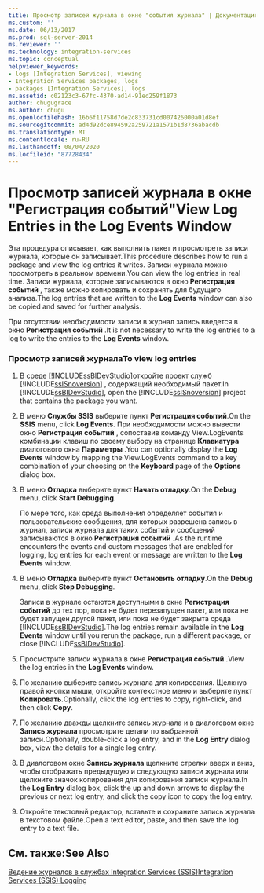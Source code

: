 ```yaml
---
title: Просмотр записей журнала в окне "события журнала" | Документация Майкрософт
ms.custom: ''
ms.date: 06/13/2017
ms.prod: sql-server-2014
ms.reviewer: ''
ms.technology: integration-services
ms.topic: conceptual
helpviewer_keywords:
- logs [Integration Services], viewing
- Integration Services packages, logs
- packages [Integration Services], logs
ms.assetid: c02123c3-67fc-4370-ad14-91ed259f1873
author: chugugrace
ms.author: chugu
ms.openlocfilehash: 16b6f11758d7de2c833731cd007426000a01d8ef
ms.sourcegitcommit: ad4d92dce894592a259721a1571b1d8736abacdb
ms.translationtype: MT
ms.contentlocale: ru-RU
ms.lasthandoff: 08/04/2020
ms.locfileid: "87728434"
---
```

# <a name="view-log-entries-in-the-log-events-window"></a><span data-ttu-id="1858d-102">Просмотр записей журнала в окне "Регистрация событий"</span><span class="sxs-lookup"><span data-stu-id="1858d-102">View Log Entries in the Log Events Window</span></span>
  <span data-ttu-id="1858d-103">Эта процедура описывает, как выполнить пакет и просмотреть записи журнала, которые он записывает.</span><span class="sxs-lookup"><span data-stu-id="1858d-103">This procedure describes how to run a package and view the log entries it writes.</span></span> <span data-ttu-id="1858d-104">Записи журнала можно просмотреть в реальном времени.</span><span class="sxs-lookup"><span data-stu-id="1858d-104">You can view the log entries in real time.</span></span> <span data-ttu-id="1858d-105">Записи журнала, которые записываются в окно **Регистрация событий** , также можно копировать и сохранять для будущего анализа.</span><span class="sxs-lookup"><span data-stu-id="1858d-105">The log entries that are written to the **Log Events** window can also be copied and saved for further analysis.</span></span>  
  
 <span data-ttu-id="1858d-106">При отсутствии необходимости записи в журнал запись введется в окно **Регистрация событий** .</span><span class="sxs-lookup"><span data-stu-id="1858d-106">It is not necessary to write the log entries to a log to write the entries to the **Log Events** window.</span></span>  
  
### <a name="to-view-log-entries"></a><span data-ttu-id="1858d-107">Просмотр записей журнала</span><span class="sxs-lookup"><span data-stu-id="1858d-107">To view log entries</span></span>  
  
1.  <span data-ttu-id="1858d-108">В среде [!INCLUDE[ssBIDevStudio](../includes/ssbidevstudio-md.md)]откройте проект служб [!INCLUDE[ssISnoversion](../includes/ssisnoversion-md.md)] , содержащий необходимый пакет.</span><span class="sxs-lookup"><span data-stu-id="1858d-108">In [!INCLUDE[ssBIDevStudio](../includes/ssbidevstudio-md.md)], open the [!INCLUDE[ssISnoversion](../includes/ssisnoversion-md.md)] project that contains the package you want.</span></span>  
  
2.  <span data-ttu-id="1858d-109">В меню **Службы SSIS** выберите пункт **Регистрация событий**.</span><span class="sxs-lookup"><span data-stu-id="1858d-109">On the **SSIS** menu, click **Log Events**.</span></span> <span data-ttu-id="1858d-110">При необходимости можно вывести окно **Регистрация событий** , сопоставив команду View.LogEvents комбинации клавиш по своему выбору на странице **Клавиатура** диалогового окна **Параметры** .</span><span class="sxs-lookup"><span data-stu-id="1858d-110">You can optionally display the **Log Events** window by mapping the View.LogEvents command to a key combination of your choosing on the **Keyboard** page of the **Options** dialog box.</span></span>  
  
3.  <span data-ttu-id="1858d-111">В меню **Отладка** выберите пункт **Начать отладку**.</span><span class="sxs-lookup"><span data-stu-id="1858d-111">On the **Debug** menu, click **Start Debugging**.</span></span>  
  
     <span data-ttu-id="1858d-112">По мере того, как среда выполнения определяет события и пользовательские сообщения, для которых разрешена запись в журнал, записи журнала для таких событий и сообщений записываются в окно **Регистрация событий** .</span><span class="sxs-lookup"><span data-stu-id="1858d-112">As the runtime encounters the events and custom messages that are enabled for logging, log entries for each event or message are written to the **Log Events** window.</span></span>  
  
4.  <span data-ttu-id="1858d-113">В меню **Отладка** выберите пункт **Остановить отладку**.</span><span class="sxs-lookup"><span data-stu-id="1858d-113">On the **Debug** menu, click **Stop Debugging**.</span></span>  
  
     <span data-ttu-id="1858d-114">Записи в журнале остаются доступными в окне **Регистрация событий** до тех пор, пока не будет перезапущен пакет, или пока не будет запущен другой пакет, или пока не будет закрыта среда [!INCLUDE[ssBIDevStudio](../includes/ssbidevstudio-md.md)].</span><span class="sxs-lookup"><span data-stu-id="1858d-114">The log entries remain available in the **Log Events** window until you rerun the package, run a different package, or close [!INCLUDE[ssBIDevStudio](../includes/ssbidevstudio-md.md)].</span></span>  
  
5.  <span data-ttu-id="1858d-115">Просмотрите записи журнала в окне **Регистрация событий** .</span><span class="sxs-lookup"><span data-stu-id="1858d-115">View the log entries in the **Log Events** window.</span></span>  
  
6.  <span data-ttu-id="1858d-116">По желанию выберите запись журнала для копирования. Щелкнув правой кнопки мыши, откройте контекстное меню и выберите пункт **Копировать**.</span><span class="sxs-lookup"><span data-stu-id="1858d-116">Optionally, click the log entries to copy, right-click, and then click **Copy**.</span></span>  
  
7.  <span data-ttu-id="1858d-117">По желанию дважды щелкните запись журнала и в диалоговом окне **Запись журнала** просмотрите детали по выбранной записи.</span><span class="sxs-lookup"><span data-stu-id="1858d-117">Optionally, double-click a log entry, and in the **Log Entry** dialog box, view the details for a single log entry.</span></span>  
  
8.  <span data-ttu-id="1858d-118">В диалоговом окне **Запись журнала** щелкните стрелки вверх и вниз, чтобы отображать предыдущую и следующую записи журнала или щелкните значок копирования для копирования записи журнала.</span><span class="sxs-lookup"><span data-stu-id="1858d-118">In the **Log Entry** dialog box, click the up and down arrows to display the previous or next log entry, and click the copy icon to copy the log entry.</span></span>  
  
9. <span data-ttu-id="1858d-119">Откройте текстовый редактор, вставьте и сохраните запись журнала в текстовом файле.</span><span class="sxs-lookup"><span data-stu-id="1858d-119">Open a text editor, paste, and then save the log entry to a text file.</span></span>  
  
## <a name="see-also"></a><span data-ttu-id="1858d-120">См. также:</span><span class="sxs-lookup"><span data-stu-id="1858d-120">See Also</span></span>  
 [<span data-ttu-id="1858d-121">Ведение журналов в службах Integration Services (SSIS)</span><span class="sxs-lookup"><span data-stu-id="1858d-121">Integration Services &#40;SSIS&#41; Logging</span></span>](performance/integration-services-ssis-logging.md)  
  
  
